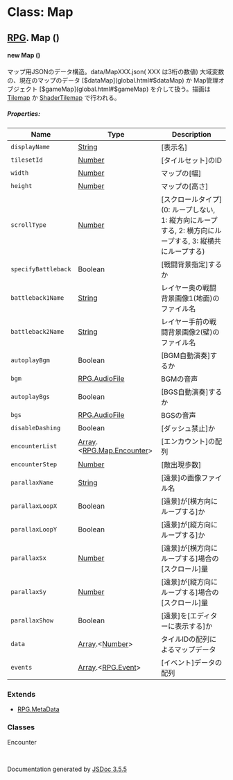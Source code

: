 # Class: Map

## [RPG](RPG.html).  Map ()

#### new Map ()

 マップ用JSONのデータ構造。data/MapXXX.json( XXX は3桁の数値) 大域変数の、現在のマップのデータ [$dataMap](global.html#$dataMap) か Map管理オブジェクト [$gameMap](global.html#$gameMap) を介して扱う。描画は [Tilemap](Tilemap.html) か [ShaderTilemap](ShaderTilemap.html) で行われる。

##### Properties:

| Name | Type | Description |
| --- | --- | --- |
| `displayName` | [String](String.html) | [表示名] |
| `tilesetId` | [Number](Number.html) | [タイルセット]のID |
| `width` | [Number](Number.html) |  マップの[幅] |
| `height` | [Number](Number.html) |  マップの[高さ] |
| `scrollType` | [Number](Number.html) | [スクロールタイプ] (0: ループしない, 1: 縦方向にループする, 2: 横方向にループする, 3: 縦横共にループする) |
| `specifyBattleback` | Boolean | [戦闘背景指定]するか |
| `battleback1Name` | [String](String.html) |  レイヤー奥の戦闘背景画像1(地面)のファイル名 |
| `battleback2Name` | [String](String.html) |  レイヤー手前の戦闘背景画像2(壁)のファイル名 |
| `autoplayBgm` | Boolean | [BGM自動演奏]するか |
| `bgm` | [RPG.AudioFile](RPG.AudioFile.html) | BGMの音声 |
| `autoplayBgs` | Boolean | [BGS自動演奏]するか |
| `bgs` | [RPG.AudioFile](RPG.AudioFile.html) | BGSの音声 |
| `disableDashing` | Boolean | [ダッシュ禁止]か |
| `encounterList` | [Array](Array.html).<[RPG.Map.Encounter](RPG.Map.Encounter.html)> | [エンカウント]の配列 |
| `encounterStep` | [Number](Number.html) | [敵出現歩数] |
| `parallaxName` | [String](String.html) | [遠景]の画像ファイル名 |
| `parallaxLoopX` | Boolean | [遠景]が[横方向にループする]か |
| `parallaxLoopY` | Boolean | [遠景]が[縦方向にループする]か |
| `parallaxSx` | [Number](Number.html) | [遠景]が[横方向にループする]場合の[スクロール]量 |
| `parallaxSy` | [Number](Number.html) | [遠景]が[縦方向にループする]場合の[スクロール]量 |
| `parallaxShow` | Boolean | [遠景]を[エディターに表示する]か |
| `data` | [Array](Array.html).<[Number](Number.html)> |  タイルIDの配列によるマップデータ |
| `events` | [Array](Array.html).<[RPG.Event](RPG.Event.html)> | [イベント]データの配列 |

<dl>
</dl>

### Extends

* [RPG.MetaData](RPG.MetaData.html)

### Classes

<dl>
                    <dt><a>Encounter</a></dt>
                    <dd></dd>
                </dl>
 <br>

  Documentation generated by [JSDoc 3.5.5](https://github.com/jsdoc3/jsdoc)
